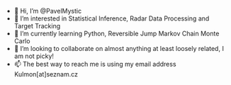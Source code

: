 - 👋 Hi, I’m @PavelMystic
- 👀 I’m interested in Statistical Inference, Radar Data Processing and Target Tracking
- 🌱 I’m currently learning Python, Reversible Jump Markov Chain Monte Carlo
- 💞️ I’m looking to collaborate on almost anything at least loosely related, I am not picky!
- 📫 The best way to reach me is using my email address Kulmon[at]seznam.cz

<!---
PavelMystic/PavelMystic is a ✨ special ✨ repository because its `README.md` (this file) appears on your GitHub profile.
You can click the Preview link to take a look at your changes.
--->
